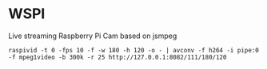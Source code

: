 WSPI
====

Live streaming Raspberry Pi Cam based on jsmpeg

```
raspivid -t 0 -fps 10 -f -w 180 -h 120 -o - | avconv -f h264 -i pipe:0 -f mpeg1video -b 300k -r 25 http://127.0.0.1:8082/111/180/120
```
